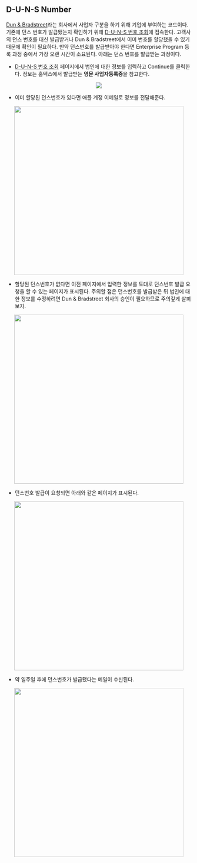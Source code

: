 ## D-U-N-S Number

[Dun & Bradstreet](https://www.dnb.com/)라는 회사에서 사업자 구분을 하기 위해 기업에 부여하는 코드이다. 기존에 던스 번호가 발급됐는지 확인하기 위해 [D-U-N-S 번호 조회](https://developer.apple.com/enroll/duns-lookup/#!/search)에 접속한다. 고객사의 던스 번호를 대신 발급받거나 Dun & Bradstreet에서 이미 번호를 할당했을 수 있기 때문에 확인이 필요하다. 만약 던스번호를 발급받아야 한다면 Enterprise Program 등록 과정 중에서 가장 오랜 시간이 소요된다. 아래는 던스 번호를 발급받는 과정이다.

- [D-U-N-S 번호 조회](https://developer.apple.com/enroll/duns-lookup/#!/search) 페이지에서 법인에 대한 정보를 입력하고 Continue를 클릭한다. 정보는 홈텍스에서 발급받는 **영문 사업자등록증**을 참고한다.

<p align="center">
<img src="https://user-images.githubusercontent.com/61190690/223090240-1c2c7a8f-0fb6-4ed1-aa55-8b8b67892800.png">
</p>

- 이미 할당된 던스번호가 있다면 애플 계정 이메일로 정보를 전달해준다.

<p align="center">
<img src="https://user-images.githubusercontent.com/61190690/223010651-04f753eb-b43a-4830-9412-240a837dc61e.png" width="460">
</p>

- 할당된 던스번호가 없다면 이전 페이지에서 입력한 정보를 토대로 던스번호 발급 요청을 할 수 있는 페이지가 표시된다. 주의할 점은 던스번호를 발급받은 뒤 법인에 대한 정보를 수정하려면 Dun & Bradstreet 회사의 승인이 필요하므로 주의깊게 살펴보자.

<p align="center">
<img src="https://user-images.githubusercontent.com/61190690/223011878-2559e446-d935-4be5-aed4-bd7d321c242a.png" width="460">
</p>

- 던스번호 발급이 요청되면 아래와 같은 페이지가 표시된다.

<p align="center">
<img src="https://user-images.githubusercontent.com/61190690/223010654-b259fc8e-9297-4b9e-940a-5852bb3dcaf7.png" width="460">
</p>

- 약 일주일 후에 던스번호가 발급됐다는 메일이 수신된다.

<p align="center">
<img src="https://user-images.githubusercontent.com/61190690/223013270-9fcfcd75-0494-40ee-890a-f0a13eb3c06f.png" width="460">
</p>